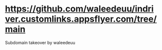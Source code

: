 # https://github.com/waleedeuu/indriver.customlinks.appsflyer.com/tree/main
Subdomain takeover
by waleedeuu
